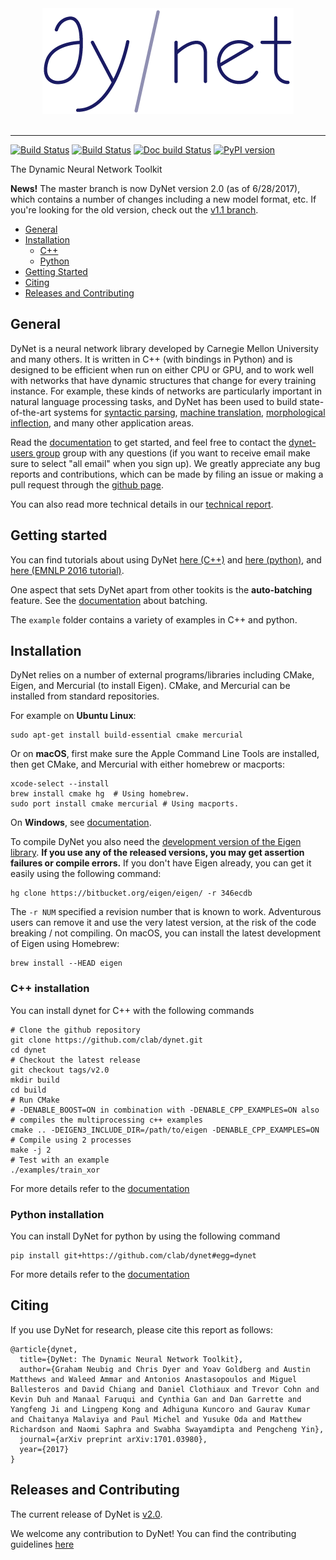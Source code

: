 <div align="center">
  <img alt="DyNet" src="doc/source/images/dynet_logo.png"><br><br>
</div>

---

[![Build Status](https://travis-ci.org/clab/dynet.svg?branch=master)](https://travis-ci.org/clab/dynet)
[![Build Status](https://ci.appveyor.com/api/projects/status/github/clab/dynet?svg=true)](https://ci.appveyor.com/project/neubig/dynet)
[![Doc build Status](https://readthedocs.org/projects/dynet/badge/?version=latest)](http://dynet.readthedocs.io/en/latest/)
[![PyPI version](https://badge.fury.io/py/dyNET.svg)](https://badge.fury.io/py/dyNET)

The Dynamic Neural Network Toolkit

**News!** The master branch is now DyNet version 2.0 (as of 6/28/2017), which contains a number of changes including a new model format, etc. If you're looking for the old version, check out the [v1.1 branch](https://github.com/clab/dynet/tree/v1.1).

- [General](#general)
- [Installation](#installation)
  - [C++](#c-installation)
  - [Python](#python-installation)
- [Getting Started](#getting-started)
- [Citing](#citing)
- [Releases and Contributing](#releases-and-contributing)


## General

DyNet is a neural network library developed by Carnegie Mellon University and many others. It is written in C++ (with bindings in Python) and is designed to be efficient when run on either CPU or GPU, and to work well with networks that have dynamic structures that change for every training instance. For example, these kinds of networks are particularly important in natural language processing tasks, and DyNet has been used to build state-of-the-art systems for [syntactic parsing](https://github.com/clab/lstm-parser), [machine translation](https://github.com/neubig/lamtram), [morphological inflection](https://github.com/mfaruqui/morph-trans), and many other application areas.

Read the [documentation](http://dynet.readthedocs.io/en/latest/) to get started, and feel free to contact the [dynet-users group](https://groups.google.com/forum/#!forum/dynet-users) group with any questions (if you want to receive email make sure to select "all email" when you sign up). We greatly appreciate any bug reports and contributions, which can be made by filing an issue or making a pull request through the [github page](http://github.com/clab/dynet).

You can also read more technical details in our [technical report](https://arxiv.org/abs/1701.03980).

## Getting started

You can find tutorials about using DyNet [here (C++)](http://dynet.readthedocs.io/en/latest/tutorial.html#c-tutorial) and [here (python)](http://dynet.readthedocs.io/en/latest/tutorial.html#python-tutorial), and [here (EMNLP 2016 tutorial)](https://github.com/clab/dynet_tutorial_examples).

One aspect that sets DyNet apart from other tookits is the **auto-batching** feature. See the [documentation](http://dynet.readthedocs.io/en/latest/minibatch.html) about batching.

The `example` folder contains a variety of examples in C++ and python.


## Installation

DyNet relies on a number of external programs/libraries including CMake,
Eigen, and Mercurial (to install Eigen). CMake, and Mercurial can
be installed from standard repositories.

For example on **Ubuntu Linux**:

    sudo apt-get install build-essential cmake mercurial

Or on **macOS**, first make sure the Apple Command Line Tools are installed, then
get CMake, and Mercurial with either homebrew or macports:

    xcode-select --install
    brew install cmake hg  # Using homebrew.
    sudo port install cmake mercurial # Using macports.

On **Windows**, see [documentation](http://dynet.readthedocs.io/en/latest/install.html#windows-support).

To compile DyNet you also need the [development version of the Eigen
library](https://bitbucket.org/eigen/eigen). **If you use any of the
released versions, you may get assertion failures or compile errors.**
If you don't have Eigen already, you can get it easily using the
following command:

    hg clone https://bitbucket.org/eigen/eigen/ -r 346ecdb

The `-r NUM` specified a revision number that is known to work.  Adventurous
users can remove it and use the very latest version, at the risk of the code
breaking / not compiling. On macOS, you can install the latest development
of Eigen using Homebrew:


    brew install --HEAD eigen

### C++ installation

You can install dynet for C++ with the following commands

    # Clone the github repository
    git clone https://github.com/clab/dynet.git
    cd dynet
    # Checkout the latest release
    git checkout tags/v2.0
    mkdir build
    cd build
    # Run CMake
    # -DENABLE_BOOST=ON in combination with -DENABLE_CPP_EXAMPLES=ON also
    # compiles the multiprocessing c++ examples
    cmake .. -DEIGEN3_INCLUDE_DIR=/path/to/eigen -DENABLE_CPP_EXAMPLES=ON
    # Compile using 2 processes
    make -j 2
    # Test with an example
    ./examples/train_xor

For more details refer to the [documentation](http://dynet.readthedocs.io/en/latest/install.html#building)

### Python installation

You can install DyNet for python by using the following command

    pip install git+https://github.com/clab/dynet#egg=dynet

For more details refer to the [documentation](http://dynet.readthedocs.io/en/latest/python.html#installing-dynet-for-python)

## Citing

If you use DyNet for research, please cite this report as follows:

    @article{dynet,
      title={DyNet: The Dynamic Neural Network Toolkit},
      author={Graham Neubig and Chris Dyer and Yoav Goldberg and Austin Matthews and Waleed Ammar and Antonios Anastasopoulos and Miguel Ballesteros and David Chiang and Daniel Clothiaux and Trevor Cohn and Kevin Duh and Manaal Faruqui and Cynthia Gan and Dan Garrette and Yangfeng Ji and Lingpeng Kong and Adhiguna Kuncoro and Gaurav Kumar and Chaitanya Malaviya and Paul Michel and Yusuke Oda and Matthew Richardson and Naomi Saphra and Swabha Swayamdipta and Pengcheng Yin},
      journal={arXiv preprint arXiv:1701.03980},
      year={2017}
    }


## Releases and Contributing

The current release of DyNet is [v2.0](https://github.com/clab/dynet/releases/tag/v2.0).

We welcome any contribution to DyNet! You can find the contributing guidelines [here](http://dynet.readthedocs.io/en/latest/contributing.html)
